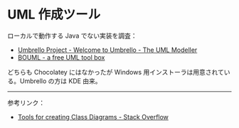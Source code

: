 # UML 作成ツール
ローカルで動作する Java でない実装を調査：
- [Umbrello Project - Welcome to Umbrello - The UML Modeller](https://umbrello.kde.org/)
- [BOUML - a free UML tool box](http://www.bouml.fr/screenshots.html)

どちらも Chocolatey にはなかったが Windows 用インストーラは用意されている。Umbrello の方は KDE  由来。

---

参考リンク：
- [Tools for creating Class Diagrams - Stack Overflow](https://stackoverflow.com/questions/1186770/tools-for-creating-class-diagrams)